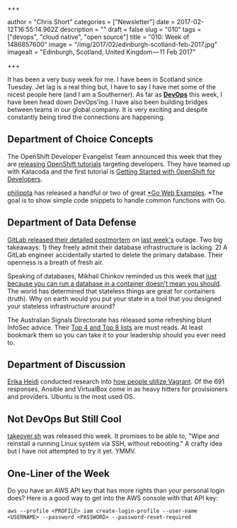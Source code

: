 +++

author = "Chris Short"
categories = ["Newsletter"]
date = 2017-02-12T16:55:14.962Z
description = ""
draft = false
slug = "010"
tags = ["devops", "cloud native", "open source"]
title = "010: Week of 1486857600"
image = "/img/2017/02/edinburgh-scotland-feb-2017.jpg"
imagealt = "Edinburgh, Scotland, United Kingdom — 11 Feb 2017"

+++

It has been a very busy week for me. I have been in Scotland since Tuesday. Jet lag is a real thing but, I have to say I have met some of the nicest people here (and I am a Southerner). As far as [**DevOps**](https://devopsish.com) this week, I have been head down DevOps'ing. I have also been building bridges between teams in our global company. It is very exciting and despite constantly being tired the connections are happening.

## Department of Choice Concepts

The OpenShift Developer Evangelist Team announced this week that they are [releasing OpenShift tutorials](https://blog.openshift.com/announcing-easy-interactive-openshift-tutorials-developers/) targeting developers. They have teamed up with Katacoda and the first tutorial is [Getting Started with OpenShift for Developers](https://openshift.katacoda.com/introduction/getting-started/).

[philippta](https://github.com/philippta) has released a handful or two of great [*Go Web Examples](https://gowebexamples.github.io/). *The goal is to show simple code snippets to handle common functions with Go.

## Department of Data Defense

[GitLab released their detailed postmortem](https://about.gitlab.com/2017/02/10/postmortem-of-database-outage-of-january-31/) on [last week's](https://devopsish.com/devopsish-weekly-009-week-of-1486270800-64338dc3a251#.m78rvrw2s) outage. Two big takeaways: 1) they freely admit their database infrastructure is lacking. 2) A GitLab engineer accidentally started to delete the primary database. Their openness is a breath of fresh air.

Speaking of databases, Mikhail Chinkov reminded us this week that [just because you can run a database in a container doesn't mean you should](https://myopsblog.wordpress.com/2017/02/06/why-databases-is-not-for-containers/). The world has determined that stateless things are great for containers (truth). Why on earth would you put your state in a tool that you designed your stateless infrastructure around?

The Australian Signals Directorate has released some refreshing blunt InfoSec advice. Their [Top 4 and Top 8 lists](http://www.asd.gov.au/infosec/mitigationstrategies.htm) are must reads. At least bookmark them so you can take it to your leadership should you ever need to.

## Department of Discussion

[Erika Heidi](http://erikaheidi.com/) conducted research into [how people utilize Vagrant](http://erikaheidi.com/blog/vagrant-usage-research-2017). Of the 691 responses, Ansible and VirtualBox come in as heavy hitters for provisioners and providers. Ubuntu is the most used OS.

## Not DevOps But Still Cool

[takeover.sh](https://github.com/marcan/takeover.sh) was released this week. It promises to be able to, "Wipe and reinstall a running Linux system via SSH, without rebooting." A crafty idea but I have not attempted to try it yet. YMMV.

## One-Liner of the Week

Do you have an AWS API key that has more rights than your personal login does? Here is a good way to get into the AWS console with that API key:

    aws --profile <PROFILE> iam create-login-profile --user-name <USERNAME> --password <PASSWORD> --password-reset-required



